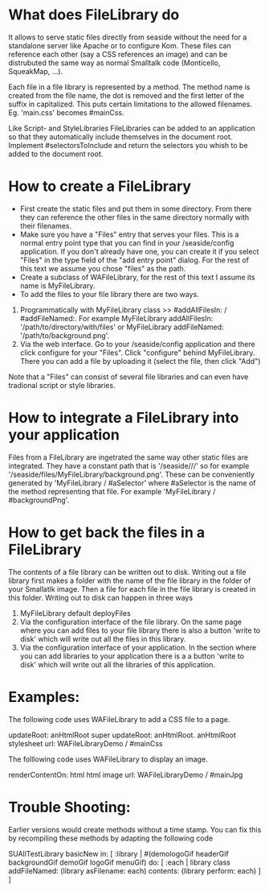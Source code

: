 What does FileLibrary do
=============================
It allows to serve static files directly from seaside without the need for a standalone server like Apache or to configure Kom. These files can reference each other (say a CSS references an image) and can be distrubuted the same way as normal Smalltalk code (Monticello, SqueakMap, ...).

Each file in a file library is represented by a method. The method name is created from the file name, the dot is removed and the first letter of the suffix in capitalized. This puts certain limitations to the allowed filenames. Eg. 'main.css' becomes #mainCss.

Like Script- and StyleLibraries FileLibraries can be added to an application so that they automatically include themselves in the document root. Implement #selectorsToInclude and return the selectors you whish to be added to the document root.

How to create a FileLibrary
================================
- First create the static files and put them in some directory. From there they can reference the other files in the same directory normally with their filenames.
- Make sure you have a "Files" entry that serves your files. This is a normal entry point type that you can find in your /seaside/config application. If you don't already have one, you can create it if you select "Files" in the type field of the "add entry point" dialog. For the rest of this text we assume you chose "files" as the path.
- Create a subclass of WAFileLibrary, for the rest of this text I assume its name is MyFileLibrary.
- To add the files to your file library there are two ways.
1. Programmatically with MyFileLibrary class >> #addAllFilesIn: / #addFileNamed:. For example MyFileLibrary addAllFilesIn: '/path/to/directory/with/files' or MyFileLibrary addFileNamed: '/path/to/background.png'.
2. Via the web interface. Go to your /seaside/config application and there click configure for your "Files". Click "configure" behind MyFileLibrary. There you can add a file by uploading it (select the file, then click "Add")

Note that a "Files" can consist of several file libraries and can even have tradional script or style libraries.

How to integrate a FileLibrary into your application
=============================================================
Files from a FileLibrary are ingetrated the same way other static files are integrated. They have a constant path that is '/seaside/<Static File Library>/<FileLibrary class name>/<filename>' so for example '/seaside/files/MyFileLibrary/background.png'. These can be conveniently generated by 'MyFileLibrary / #aSelector' where #aSelector is the name of the method representing that file. For example 'MyFileLibrary / #backgroundPng'.

How to get back the files in a FileLibrary
=================================================
The contents of a file library can be written out to disk. Writing out a file library first makes a folder with the name of the file library in the folder of your Smallatlk image. Then a file for each file in the file library is created in this folder. Writing out to disk can happen in three ways
1. MyFileLibrary default deployFiles
2. Via the configuration interface of the file library. On the same page where you can add files to your file library there is also a button 'write to disk' which will write out all the files in this library.
3. Via the configuration interface of your application. In the section where you can add libraries to your application there is a a button 'write to disk' which will write out all the libraries of this application.

Examples:
==========

The following code uses WAFileLibrary to add a CSS file to a page.

updateRoot: anHtmlRoot
	super updateRoot: anHtmlRoot.
	anHtmlRoot stylesheet 
		url: WAFileLibraryDemo / #mainCss
		
The folllowing code uses WAFileLibrary to display an image.

renderContentOn: html
	html image
		url: WAFileLibraryDemo / #mainJpg
		

Trouble Shooting:
==========
Earlier versions would create methods without a time stamp. You can fix this by recompiling these methods by adapting the following code

SUAllTestLibrary basicNew in: [ :library |
	#(demologoGif headerGif backgroundGif demoGif logoGif menuGif) do: [ :each |
		library class
			addFileNamed: (library asFilename: each)
			contents: (library perform: each) ] ]